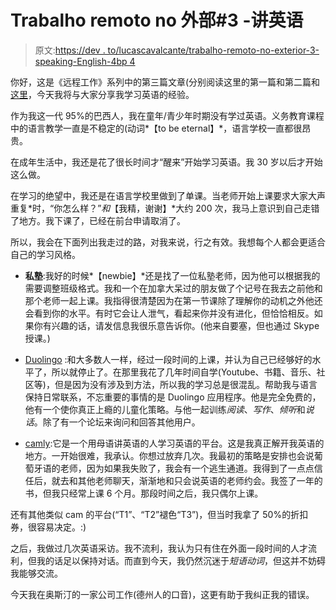 # Trabalho remoto no 外部#3 -讲英语

> 原文:[https://dev . to/lucascavalcante/trabalho-remoto-no-exterior-3-speaking-English-4bp 4](https://dev.to/lucascavalcante/trabalho-remoto-no-exterior-3-speaking-english-4bp4)

你好，这是《远程工作》系列中的第三篇文章(分别阅读这里的第一篇和第二篇和[这里](https://dev.to/lucascavalcante/trabalho-remoto-no-exterior-2-code-challenges-4m5g)，今天我将与大家分享我学习英语的经验。

作为我这一代 95%的巴西人，我在童年/青少年时期没有学过英语。义务教育课程中的语言教学一直是不稳定的(动词*【to be eternal】*，语言学校一直都很昂贵。

在成年生活中，我还是花了很长时间才“醒来”开始学习英语。我 30 岁以后才开始这么做。

在学习的绝望中，我还是在语言学校里做到了单课。当老师开始上课要求大家大声重复*时，“你怎么样？”*和*【我精，谢谢】*大约 200 次，我马上意识到自己走错了地方。我下课了，已经在前台申请取消了。

所以，我会在下面列出我走过的路，对我来说，行之有效。我想每个人都会更适合自己的学习风格。

*   **私塾**:我好的时候*【newbie】*还是找了一位私塾老师，因为他可以根据我的需要调整班级格式。我和一个在加拿大呆过的朋友做了个记号在我去之前他和那个老师一起上课。我指得很清楚因为在第一节课除了理解你的动机之外他还会看到你的水平。有时它会让人泄气，看起来你并没有进化，但恰恰相反。如果你有兴趣的话，请发信息我很乐意告诉你。(他来自要塞，但也通过 Skype 授课。)

*   [Duolingo](https://pt.duolingo.com) :和大多数人一样，经过一段时间的上课，并认为自己已经够好的水平了，所以就停止了。在那里我花了几年时间自学(Youtube、书籍、音乐、社区等)，但是因为没有涉及到方法，所以我的学习总是很混乱。帮助我与语言保持日常联系，不忘重要的事情的是 Duolingo 应用程序。他是完全免费的，他有一个使你真正上瘾的儿童化策略。与他一起训练*阅读*、*写作*、*倾听*和*说话*。除了有一个论坛来询问和回答其他用户。

*   [camly](https://www.cambly.com/invite/lucas686):它是一个用母语讲英语的人学习英语的平台。这是我真正解开我英语的地方。一开始很难，我承认。你想过放弃几次。我最初的策略是安排也会说葡萄牙语的老师，因为如果我失败了，我会有一个逃生通道。我得到了一点点信任后，就去和其他老师聊天，渐渐地和只会说英语的老师约会。我签了一年的书，但我只经常上课 6 个月。那段时间之后，我只偶尔上课。

还有其他类似 cam 的平台(“T1”、“T2”褪色“T3”)，但当时我拿了 50%的折扣券，很容易决定。:)

之后，我做过几次英语采访。我不流利，我认为只有住在外面一段时间的人才流利，但我的话足以保持对话。而直到今天，我仍然沉迷于*短语动词*，但这并不妨碍我能够交流。

今天我在奥斯汀的一家公司工作(德州人的口音)，这更有助于我纠正我的错误。